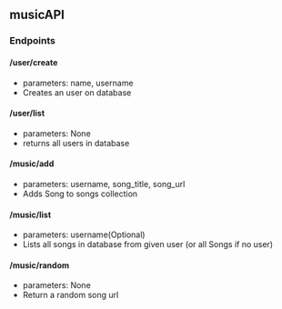 ## musicAPI

### Endpoints

#### /user/create
- parameters: name, username
- Creates an user on database

#### /user/list
- parameters: None
- returns all users in database

#### /music/add
- parameters: username, song_title, song_url
- Adds Song to songs collection

#### /music/list
- parameters: username(Optional)
- Lists all songs in database from given user (or all Songs if no user)

#### /music/random
- parameters: None
- Return a random song url